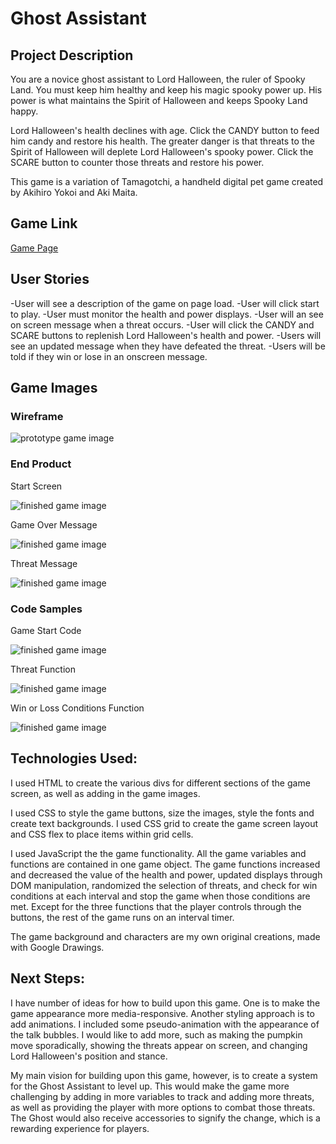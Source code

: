 # Ghost Assistant

  ## Project Description

  You are a novice ghost assistant to Lord Halloween, the ruler of Spooky Land. You must keep him healthy and keep his magic spooky power up. His power is what maintains the Spirit of Halloween and keeps Spooky Land happy. 

  Lord Halloween's health declines with age. Click the CANDY button to feed him candy and restore his health. The greater danger is that threats to the Spirit of Halloween will deplete Lord Halloween's spooky power. Click the SCARE button to counter those threats and restore his power. 

  This game is a variation of Tamagotchi, a handheld digital pet game created by Akihiro Yokoi and Aki Maita.

  ## Game Link

  [Game Page](https://ekelly55.github.io/Project-1-Ghost-Assistant/)

  ## User Stories

  -User will see a description of the game on page load.
  -User will click start to play.
  -User must monitor the health and power displays.
  -User will an see on screen message when a threat occurs.
  -User will click the CANDY and SCARE buttons to replenish Lord Halloween's health and power.
  -Users will see an updated message when they have defeated the threat.
  -Users will be told if they win or lose in an onscreen message.
    
  ## Game Images

  ### Wireframe

  ![prototype game image](game-images/wireframe.jpg "wireframe")

  ### End Product
  
  Start Screen

  ![finished game image](game-images/Game-Start.png "start-screen")

  Game Over Message
  
  ![finished game image](game-images/Game-Over.png "game-over")
  
  Threat Message
  
  ![finished game image](game-images/Threat-Example.png "threat-example")

  ### Code Samples
  
  Game Start Code
  
  ![finished game image](game-images/Game-Start-Code.png "game-start-code")

  Threat Function
  
  ![finished game image](game-images/runThreat.png "threat-function")
  
  Win or Loss Conditions Function
  
  ![finished game image](game-images/winOrLose.png "win-or-loss-conditions")

  ## Technologies Used:

  I used HTML to create the various divs for different sections of the game screen, as well as adding in the game images.

  I used CSS to style the game buttons, size the images, style the fonts and create text backgrounds. I used CSS grid to create the game screen layout and CSS flex to place items within grid cells. 

  I used JavaScript the the game functionality. All the game variables and functions are contained in one game object. The game functions increased and decreased the value of the health and power, updated displays through DOM manipulation, randomized the selection of threats, and check for win conditions at each interval and stop the game when those conditions are met. Except for the three functions that the player controls through the buttons, the rest of the game runs on an interval timer. 

  The game background and characters are my own original creations, made with Google Drawings. 

  ## Next Steps:

  I have number of ideas for how to build upon this game. One is to make the game appearance more media-responsive. Another styling approach is to add animations. I included some pseudo-animation with the appearance of the talk bubbles. I would like to add more, such as making the pumpkin move sporadically, showing the threats appear on screen, and changing Lord Halloween's position and stance. 

  My main vision for building upon this game, however, is to create a system for the Ghost Assistant to level up. This would make the game more challenging by adding in more variables to track and adding more threats, as well as providing the player with more options to combat those threats. The Ghost would also receive accessories to signify the change, which is a rewarding experience for players.